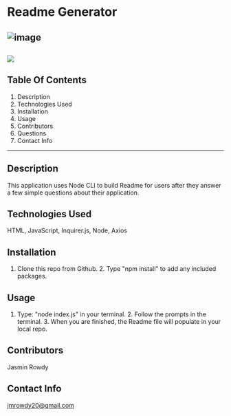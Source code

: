 
# Readme Generator
![image](https://user-images.githubusercontent.com/58674083/84425414-88455500-abef-11ea-8d74-a24271b4eedb.png)
--------------------------
![](https://avatars0.githubusercontent.com/u/58674083?v=4)
---------------------------
## Table Of Contents
1. Description
2. Technologies Used
3. Installation
4. Usage
5. Contributors
6. Questions
7. Contact Info
----------------------------
## Description
This application uses Node CLI to build Readme for users after they answer a few simple questions about their application.
## Technologies Used
HTML, JavaScript, Inquirer.js, Node, Axios
## Installation
1. Clone this repo from Github. 2. Type "npm install" to add any included packages.
## Usage
1. Type: "node index.js" in your terminal. 2. Follow the prompts in the terminal. 3. When you are finished, the Readme file will populate in your local repo.
## Contributors
Jasmin Rowdy
## Contact Info
jmrowdy20@gmail.com

